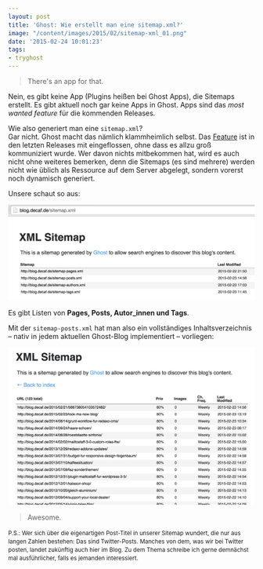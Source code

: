 ```yaml
---
layout: post
title: 'Ghost: Wie erstellt man eine sitemap.xml?'
image: "/content/images/2015/02/sitemap-xml_01.png"
date: '2015-02-24 10:01:23'
tags:
- tryghost
---
```


> There's an app for that.

Nein, es gibt keine App (Plugins heißen bei Ghost Apps), die Sitemaps erstellt. Es gibt aktuell noch gar keine Apps in Ghost. Apps sind das _most wanted feature_ für die kommenden Releases.

Wie also generiert man eine `sitemap.xml`?  
Gar nicht. Ghost macht das nämlich klammheimlich selbst. Das [Feature](https://github.com/TryGhost/Ghost/pull/4348) ist in den letzten Releases mit eingeflossen, ohne dass es allzu groß kommuniziert wurde. Wer davon nichts mitbekommen hat, wird es auch nicht ohne weiteres bemerken, denn die Sitemaps (es sind mehrere) werden nicht wie üblich als Ressource auf dem Server abgelegt, sondern vorerst noch dynamisch generiert.

Unsere schaut so aus:

![sitemap.xml](/content/images/2015/02/sitemap-xml_01.png)

Es gibt Listen von __Pages, Posts, Autor_innen und Tags__.

Mit der `sitemap-posts.xml` hat man also ein vollständiges Inhaltsverzeichnis – nativ in jedem aktuellen Ghost-Blog implementiert – vorliegen:

![sitemap-posts.xml](/content/images/2015/02/sitemap-xml_02.png)

> Awesome.

<small>P.S.: Wer sich über die eigenartigen Post-Titel in unserer Sitemap wundert, die nur aus langen Zahlen bestehen: Das sind Twitter-Posts. Manches von dem, was wir bei Twitter posten, landet zukünftig auch hier im Blog. Zu dem Thema schreibe ich gerne demnächst mal ausführlicher, falls es jemanden interessiert.</small>

